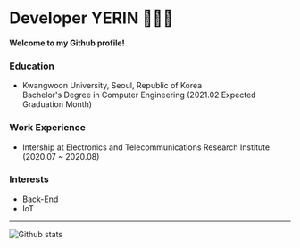 # Developer YERIN 👩🏻‍💻

**Welcome to my Github profile!**  


### Education 
- Kwangwoon University, Seoul, Republic of Korea   
  Bachelor's Degree in Computer Engineering (2021.02 Expected Graduation Month)
   
   
   
### Work Experience
- Intership at Electronics and Telecommunications Research Institute (2020.07 ~ 2020.08)
   
   
   
   
### Interests
- Back-End
- IoT

------
![Github stats](https://github-readme-stats.vercel.app/api?username=rinrin529&show_icons=true&hide_border=true) 

